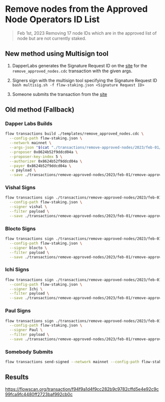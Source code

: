 # Remove nodes from the Approved Node Operators ID List

> Feb 1st, 2023
Removing 17 node IDs which are in the approved list of node but are not currently staked.

## New method using Multisign tool

1. DapperLabs generates the Signature Request ID on the [site](https://flow-multisig-git-service-account-onflow.vercel.app/mainnet?type=serviceAccount&name=remove_approved_nodes.cdc&param=%5B%20%20%20%20%20%7B%20%20%20%20%20%20%20%20%20%22type%22:%20%22Array%22,%20%20%20%20%20%20%20%20%20%22value%22:%20%5B%20%20%20%20%20%20%20%20%20%20%20%20%20%7B%20%20%20%20%20%20%20%20%20%20%20%20%20%20%20%20%20%22type%22:%20%22String%22,%20%20%20%20%20%20%20%20%20%20%20%20%20%20%20%20%20%22value%22:%20%221780288437c9aed5056836bfffcfe19334dd6e229607fccfb3fe9b1d4d24cdca%22%20%20%20%20%20%20%20%20%20%20%20%20%20%7D,%20%20%20%20%20%20%20%20%20%20%20%20%20%7B%20%20%20%20%20%20%20%20%20%20%20%20%20%20%20%20%20%22type%22:%20%22String%22,%20%20%20%20%20%20%20%20%20%20%20%20%20%20%20%20%20%22value%22:%20%22237a7a04ecf88b7c21001589ecc277190a6f7cd6e56a296a203552ade6db0927%22%20%20%20%20%20%20%20%20%20%20%20%20%20%7D,%20%20%20%20%20%20%20%20%20%20%20%20%20%7B%20%20%20%20%20%20%20%20%20%20%20%20%20%20%20%20%20%22type%22:%20%22String%22,%20%20%20%20%20%20%20%20%20%20%20%20%20%20%20%20%20%22value%22:%20%225a4bff17941a73909472afe23f1ccdc59d7526f93b16b4e374bd8353f8b624b4%22%20%20%20%20%20%20%20%20%20%20%20%20%20%7D,%20%20%20%20%20%20%20%20%20%20%20%20%20%7B%20%20%20%20%20%20%20%20%20%20%20%20%20%20%20%20%20%22type%22:%20%22String%22,%20%20%20%20%20%20%20%20%20%20%20%20%20%20%20%20%20%22value%22:%20%2294609410b05584616f628f98a26acec339f7e1ce43132f0d8d268540317023d8%22%20%20%20%20%20%20%20%20%20%20%20%20%20%7D,%20%20%20%20%20%20%20%20%20%20%20%20%20%7B%20%20%20%20%20%20%20%20%20%20%20%20%20%20%20%20%20%22type%22:%20%22String%22,%20%20%20%20%20%20%20%20%20%20%20%20%20%20%20%20%20%22value%22:%20%22a67ca1afd47c58358c656dffa2e5585d80b01371866e5634b68dcbab090b9b6f%22%20%20%20%20%20%20%20%20%20%20%20%20%20%7D,%20%20%20%20%20%20%20%20%20%20%20%20%20%7B%20%20%20%20%20%20%20%20%20%20%20%20%20%20%20%20%20%22type%22:%20%22String%22,%20%20%20%20%20%20%20%20%20%20%20%20%20%20%20%20%20%22value%22:%20%22da27c0fc2a4fe12c04bd70058252c5a26cfe41485bf6ea6aba1c724b7a07542d%22%20%20%20%20%20%20%20%20%20%20%20%20%20%7D,%20%20%20%20%20%20%20%20%20%20%20%20%20%7B%20%20%20%20%20%20%20%20%20%20%20%20%20%20%20%20%20%22type%22:%20%22String%22,%20%20%20%20%20%20%20%20%20%20%20%20%20%20%20%20%20%22value%22:%20%22dc3054cae816874d7dbbe838a41ef97c8a01b44643bffc82afe3a8228eed29fd%22%20%20%20%20%20%20%20%20%20%20%20%20%20%7D,%20%20%20%20%20%20%20%20%20%20%20%20%20%7B%20%20%20%20%20%20%20%20%20%20%20%20%20%20%20%20%20%22type%22:%20%22String%22,%20%20%20%20%20%20%20%20%20%20%20%20%20%20%20%20%20%22value%22:%20%22069d081eb931c30e73c8dfbbf6359198f48c9e650d3d25a7449267de811d4fca%22%20%20%20%20%20%20%20%20%20%20%20%20%20%7D,%20%20%20%20%20%20%20%20%20%20%20%20%20%7B%20%20%20%20%20%20%20%20%20%20%20%20%20%20%20%20%20%22type%22:%20%22String%22,%20%20%20%20%20%20%20%20%20%20%20%20%20%20%20%20%20%22value%22:%20%22a1fd244595bcd4371f1abc38a60384b87b25a41e806ce970ec19ea6c651f365b%22%20%20%20%20%20%20%20%20%20%20%20%20%20%7D,%20%20%20%20%20%20%20%20%20%20%20%20%20%7B%20%20%20%20%20%20%20%20%20%20%20%20%20%20%20%20%20%22type%22:%20%22String%22,%20%20%20%20%20%20%20%20%20%20%20%20%20%20%20%20%20%22value%22:%20%22dfe68dcea8dc6cd54b56899c8ebb1ae144edcd8f4527fe7572cf4125f4c5a7ac%22%20%20%20%20%20%20%20%20%20%20%20%20%20%7D,%20%20%20%20%20%20%20%20%20%20%20%20%20%7B%20%20%20%20%20%20%20%20%20%20%20%20%20%20%20%20%20%22type%22:%20%22String%22,%20%20%20%20%20%20%20%20%20%20%20%20%20%20%20%20%20%22value%22:%20%221059d479c9ce3d6fd9cc48fca99fc5135b59e7f944c3ab14aca56b054209bf20%22%20%20%20%20%20%20%20%20%20%20%20%20%20%7D,%20%20%20%20%20%20%20%20%20%20%20%20%20%7B%20%20%20%20%20%20%20%20%20%20%20%20%20%20%20%20%20%22type%22:%20%22String%22,%20%20%20%20%20%20%20%20%20%20%20%20%20%20%20%20%20%22value%22:%20%222c08e4113b88e3709e06de152b64127be20d1b2db7d6a5c018b85f131ae330b4%22%20%20%20%20%20%20%20%20%20%20%20%20%20%7D,%20%20%20%20%20%20%20%20%20%20%20%20%20%7B%20%20%20%20%20%20%20%20%20%20%20%20%20%20%20%20%20%22type%22:%20%22String%22,%20%20%20%20%20%20%20%20%20%20%20%20%20%20%20%20%20%22value%22:%20%228894e0d5092ad62c5498b71b4f0680f60ba3828ace7b3329a2aeb94f2a7242fb%22%20%20%20%20%20%20%20%20%20%20%20%20%20%7D,%20%20%20%20%20%20%20%20%20%20%20%20%20%7B%20%20%20%20%20%20%20%20%20%20%20%20%20%20%20%20%20%22type%22:%20%22String%22,%20%20%20%20%20%20%20%20%20%20%20%20%20%20%20%20%20%22value%22:%20%221fecd2813d2b931a7cc10efd5d0e53936e0dfb4e31d67750201c5e02dad0bdaf%22%20%20%20%20%20%20%20%20%20%20%20%20%20%7D,%20%20%20%20%20%20%20%20%20%20%20%20%20%7B%20%20%20%20%20%20%20%20%20%20%20%20%20%20%20%20%20%22type%22:%20%22String%22,%20%20%20%20%20%20%20%20%20%20%20%20%20%20%20%20%20%22value%22:%20%2244b928d503a90afe50333314f8eac8dc2e3fa982bc49ba246e15bb6b0c494a31%22%20%20%20%20%20%20%20%20%20%20%20%20%20%7D,%20%20%20%20%20%20%20%20%20%20%20%20%20%7B%20%20%20%20%20%20%20%20%20%20%20%20%20%20%20%20%20%22type%22:%20%22String%22,%20%20%20%20%20%20%20%20%20%20%20%20%20%20%20%20%20%22value%22:%20%22dd9fa94156de9a05d6f344eb83943418ad6436d25ee26695bd7610d4d90ebaa8%22%20%20%20%20%20%20%20%20%20%20%20%20%20%7D,%20%20%20%20%20%20%20%20%20%20%20%20%20%7B%20%20%20%20%20%20%20%20%20%20%20%20%20%20%20%20%20%22type%22:%20%22String%22,%20%20%20%20%20%20%20%20%20%20%20%20%20%20%20%20%20%22value%22:%20%22864b8e7d8770a2342d02c251b0b5508d7795726605f9f6069237b5eb8eb1db29%22%20%20%20%20%20%20%20%20%20%20%20%20%20%7D%20%20%20%20%20%20%20%20%20%5D%20%20%20%20%20%7D%20%5D&acct=0x8624b52f9ddcd04a&limit=9999) for the `remove_approved_nodes.cdc` transaction with the given args.

2. Signers sign with the multisign tool specifying the Signature Request ID
   `bash multisig.sh -f flow-staking.json <Signature Request ID>`

3. Someone submits the transaction from the [site](https://flow-multisig-git-service-account-onflow.vercel.app/mainnet)

## Old method (Fallback)

### Dapper Labs Builds

```sh
flow transactions build ./templates/remove_approved_nodes.cdc \
  --config-path flow-staking.json \
  --network mainnet \
  --args-json "$(cat "./transactions/remove-approved-nodes/2023/feb-01/arguments.json")" \
  --proposer 0x8624b52f9ddcd04a \
  --proposer-key-index 5 \
  --authorizer 0x8624b52f9ddcd04a \
  --payer 0x8624b52f9ddcd04a \
  -x payload \
  --save ./transactions/remove-approved-nodes/2023/feb-01/remove-approved-list-feb-01-unsigned.rlp
```

### Vishal Signs

```sh
flow transactions sign ./transactions/remove-approved-nodes/2023/feb-01/remove-approved-list-feb-01-unsigned.rlp \
  --config-path flow-staking.json \
  --signer vishal \
  --filter payload \
  --save ./transactions/remove-approved-nodes/2023/feb-01/remove-approved-list-feb-01-sig-1.rlp
```

### Blocto Signs

```sh
flow transactions sign ./transactions/remove-approved-nodes/2023/feb-01/remove-approved-list-feb-01-sig-1.rlp \
  --config-path flow-staking.json \
  --signer blocto \
  --filter payload \
  --save ./transactions/remove-approved-nodes/2023/feb-01/remove-approved-list-feb-01-sig-2.rlp
```

### Ichi Signs

```sh
flow transactions sign ./transactions/remove-approved-nodes/2023/feb-01/remove-approved-list-feb-01-sig-2.rlp \
  --config-path flow-staking.json \
  --signer Ichi \
  --filter payload \
  --save ./transactions/remove-approved-nodes/2023/feb-01/remove-approved-list-feb-01-sig-3.rlp
```

### Paul Signs

```sh
flow transactions sign ./transactions/remove-approved-nodes/2023/feb-01/remove-approved-list-feb-01-sig-3.rlp \
  --config-path flow-staking.json \
  --signer Paul \
  --filter payload \
  --save ./transactions/remove-approved-nodes/2023/feb-01/remove-approved-list-feb-01-sig-complete.rlp
```

### Somebody Submits

```sh
flow transactions send-signed --network mainnet --config-path flow-staking.json ./transactions/remove-approved-nodes/2023/feb-01/remove-approved-list-feb-01-sig-complete.rlp
```

## Results

https://flowscan.org/transaction/f94f9a1d4f9cc282b9c9782cffd5e4e92c9c99fca9fc4480ff2723baf992cb0c
